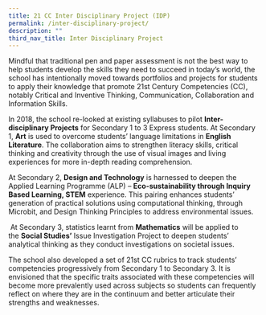 ```yaml
---
title: 21 CC Inter Disciplinary Project (IDP)
permalink: /inter-disciplinary-project/
description: ""
third_nav_title: Inter Disciplinary Project
---
```

Mindful that traditional pen and paper assessment is not the best way to help students develop the skills they need to succeed in today’s world, the school has intentionally moved towards portfolios and projects for students to apply their knowledge that promote 21st Century Competencies (CC), notably Critical and Inventive Thinking, Communication, Collaboration and Information Skills.

In 2018, the school re-looked at existing syllabuses to pilot **Inter-disciplinary Projects** for Secondary 1 to 3 Express students. At Secondary 1, **Art** is used to overcome students’ language limitations in **English Literature**. The collaboration aims to strengthen literacy skills, critical thinking and creativity through the use of visual images and living experiences for more in-depth reading comprehension.

At Secondary 2, **Design and Technology** is harnessed to deepen the Applied Learning Programme (ALP) – **Eco-sustainability through Inquiry Based Learning, STEM** experience. This pairing enhances students’ generation of practical solutions using computational thinking, through Microbit, and Design Thinking Principles to address environmental issues.

 At Secondary 3, statistics learnt from **Mathematics** will be applied to the **Social Studies’** Issue Investigation Project to deepen students’ analytical thinking as they conduct investigations on societal issues.

The school also developed a set of 21st CC rubrics to track students’ competencies progressively from Secondary 1 to Secondary 3. It is envisioned that the specific traits associated with these competencies will become more prevalently used across subjects so students can frequently reflect on where they are in the continuum and better articulate their strengths and weaknesses.